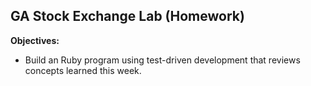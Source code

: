 
## GA Stock Exchange Lab (Homework)

**Objectives:**

* Build an Ruby program using test-driven development that reviews concepts learned this week.
